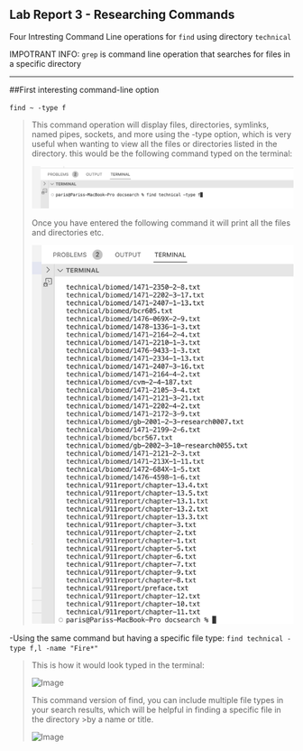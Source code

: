 Lab Report 3 - Researching Commands
---

Four Intresting Command Line operations for `find` using directory `technical`

IMPOTRANT INFO: `grep` is command line operation that searches for files in a specific directory

---

##First interesting command-line option

`find ~ -type f`

>This command operation will display files, directories, symlinks, named pipes, sockets, and more using the -type option, which is very useful when wanting to view all the files or directories listed in the directory.
>this would be the following command typed on the terminal:
>
>![Image](first.png)
>
>Once you have entered the following command it will print all the files and directories etc.
>
>![Image](firsto.png)
>

-Using the same command but having a specific file type: `find technical -type f,l -name "Fire*"`

>This is how it would look typed in the terminal: 
>
>![Image](fi.png)
>
>This command version of find, you can include multiple file types in your search results, which will be helpful in finding a specific file in the directory >by a name or title.
>
>![Image](fi.png)
>
